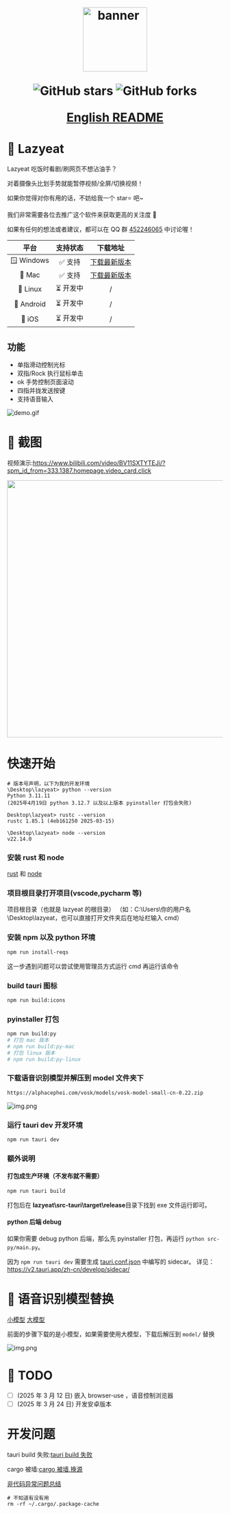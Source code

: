 <h1 align="center">
  <a href="https://github.com/maplelost/lazy-eat/releases">
    <img src="https://github.com/maplelost/lazy-eat/blob/master/public/lazyeat.png?raw=true" width="150" height="150" alt="banner" /><br>
  </a>
<div align="center">

![GitHub stars](https://img.shields.io/github/stars/maplelost/lazyeat)
![GitHub forks](https://img.shields.io/github/forks/maplelost/lazyeat?style=flat)

[English README](README_EN.md)

</div>
</h1>

# 🍕 Lazyeat

Lazyeat 吃饭时看剧/刷网页不想沾油手？

对着摄像头比划手势就能暂停视频/全屏/切换视频！

如果你觉得对你有用的话，不妨给我一个 star⭐ 吧~

我们非常需要各位去推广这个软件来获取更高的关注度 🚀

如果有任何的想法或者建议，都可以在 QQ 群 [452246065](https://jq.qq.com/?_wv=1027&k=452246065) 中讨论喔！

|    平台    | 支持状态  |                               下载地址                               |
| :--------: | :-------: | :------------------------------------------------------------------: |
| 🪟 Windows |  ✅ 支持  | [下载最新版本](https://github.com/maplelost/lazyeat/releases/latest) |
|   🍎 Mac   |  ✅ 支持  | [下载最新版本](https://github.com/maplelost/lazyeat/releases/latest) |
|  🐧 Linux  | ⏳ 开发中 |                                  /                                   |
| 🤖 Android | ⏳ 开发中 |                                  /                                   |
|   📱 iOS   | ⏳ 开发中 |                                  /                                   |

## 功能

- 单指滑动控制光标
- 双指/Rock 执行鼠标单击
- ok 手势控制页面滚动
- 四指并拢发送按键
- 支持语音输入

![demo.gif](.readme/demo.gif)

# 🌠 截图

视频演示:https://www.bilibili.com/video/BV11SXTYTEJi/?spm_id_from=333.1387.homepage.video_card.click

<div align="center">
<img src=.readme/img.png width="800" height="600" />
</div>

# 快速开始

```
# 版本号声明，以下为我的开发环境
\Desktop\lazyeat> python --version
Python 3.11.11
(2025年4月19日 python 3.12.7 以及以上版本 pyinstaller 打包会失败)

Desktop\lazyeat> rustc --version
rustc 1.85.1 (4eb161250 2025-03-15)

\Desktop\lazyeat> node --version
v22.14.0
```

### 安装 rust 和 node

[rust](https://www.rust-lang.org/zh-CN/tools/install) 和 [node](https://nodejs.org/zh-cn/)

### 项目根目录打开项目(vscode,pycharm 等)

项目根目录（也就是 lazyeat 的根目录）
（如：C:\Users\你的用户名\Desktop\lazyeat，也可以直接打开文件夹后在地址栏输入 cmd）

### 安装 npm 以及 python 环境

```bash
npm run install-reqs
```

这一步遇到问题可以尝试使用管理员方式运行 cmd 再运行该命令

### build tauri 图标

```bash
npm run build:icons
```

### pyinstaller 打包

```bash
npm run build:py
# 打包 mac 版本
# npm run build:py-mac
# 打包 linux 版本
# npm run build:py-linux
```

### 下载语音识别模型并解压到 model 文件夹下

```bash
https://alphacephei.com/vosk/models/vosk-model-small-cn-0.22.zip
```

![img.png](.readme/img_model_example_inside.png)

### 运行 tauri dev 开发环境

```bash
npm run tauri dev
```

### 额外说明

#### 打包成生产环境（不发布就不需要）

```bash
npm run tauri build
```

打包后在 **lazyeat\src-tauri\target\release**目录下找到 exe 文件运行即可。

#### python 后端 debug

如果你需要 debug python 后端，那么先 pyinstaller 打包，再运行 `python src-py/main.py`。

因为 `npm run tauri dev` 需要生成 [tauri.conf.json](src-tauri/tauri.conf.json) 中编写的 sidecar。
详见：https://v2.tauri.app/zh-cn/develop/sidecar/

# 📢 语音识别模型替换

[小模型](https://alphacephei.com/vosk/models/vosk-model-small-cn-0.22.zip) [大模型](https://alphacephei.com/vosk/models/vosk-model-cn-0.22.zip)

前面的步骤下载的是小模型，如果需要使用大模型，下载后解压到 `model/` 替换

![img.png](.readme/img_model_example.png)

# 📝 TODO

- [ ] (2025 年 3 月 12 日) 嵌入 browser-use ，语音控制浏览器
- [ ] (2025 年 3 月 24 日) 开发安卓版本

[//]: # "# 📚 References"

# 开发问题

tauri build 失败:[tauri build 失败](https://github.com/tauri-apps/tauri/issues/7338)

cargo 被墙:[cargo 被墙,换源](https://www.chenreal.com/post/599)

[非代码异常问题总结](https://github.com/maplelost/lazyeat/issues/30)

```
# 不知道有没有用
rm -rf ~/.cargo/.package-cache
```

